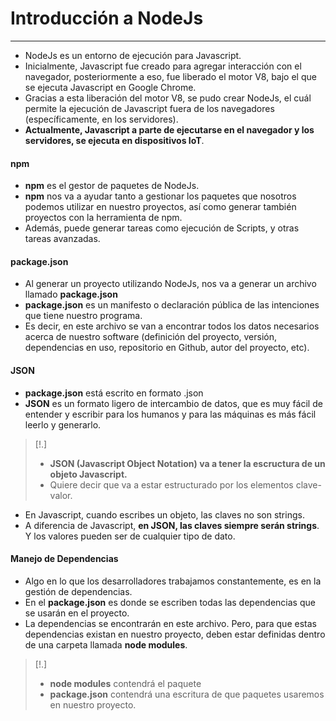 
# Introducción a NodeJs
-----------------

- NodeJs es un entorno de ejecución para Javascript.
- Inicialmente, Javascript fue creado para agregar interacción con el navegador, posteriormente a eso, fue liberado el motor V8, bajo el que se ejecuta Javascript en Google Chrome.
- Gracias a esta liberación del motor V8, se pudo crear NodeJs, el cuál permite la ejecución de Javascript fuera de los navegadores (específicamente, en los servidores).
- **Actualmente, Javascript a parte de ejecutarse en el navegador y los servidores, se ejecuta en dispositivos IoT**.

#### npm

- **npm** es el gestor de paquetes de NodeJs.
- **npm** nos va a ayudar tanto a gestionar los paquetes que nosotros podemos utilizar en nuestro proyectos, así como generar también proyectos con la herramienta de npm.
- Además, puede generar tareas como ejecución de Scripts, y otras tareas avanzadas. 

#### package.json

- Al generar un proyecto utilizando NodeJs, nos va a generar un archivo llamado **package.json**
- **package.json** es un manifesto o declaración pública de las intenciones que tiene nuestro programa. 
- Es decir, en este archivo se van a encontrar todos los datos necesarios acerca de nuestro software (definición del proyecto, versión, dependencias en uso, repositorio en Github, autor del proyecto, etc).

#### JSON

- **package.json** está escrito en formato .json
- **JSON** es un formato ligero de intercambio de datos, que es muy fácil de entender y escribir para los humanos y para las máquinas es más fácil leerlo y generarlo.

> [!.]
> - **JSON (Javascript Object Notation) va a tener la escructura de un objeto Javascript.**
> - Quiere decir que va a estar estructurado por los elementos clave-valor.

- En Javascript, cuando escribes un objeto, las claves no son strings.
- A diferencia de Javascript, **en JSON, las claves siempre serán strings**. Y los valores pueden ser de cualquier tipo de dato.

#### Manejo de Dependencias

- Algo en lo que los desarrolladores trabajamos constantemente, es en la gestión de dependencias. 
- En el **package.json** es donde se escriben todas las dependencias que se usarán en el proyecto.
- La dependencias se encontrarán en este archivo. Pero, para que estas dependencias existan en nuestro proyecto, deben estar definidas dentro de una carpeta llamada **node modules**.

> [!.]
> - **node modules** contendrá el paquete
> - **package.json** contendrá una escritura de que paquetes usaremos en nuestro proyecto.





















